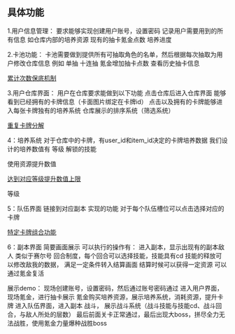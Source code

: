 ## 具体功能

1.用户信息管理：
要求能够实现创建用户账号，设置密码
记录用户需要用到的所有信息
如仓库内部的培养资源
现有的抽卡氪金点数
培养进度

2.卡池功能：
卡池需要做到提供所有可抽取角色的名单，然后根据每次抽取为用户修改仓库信息
例如
单抽
十连抽
氪金增加抽卡点数
查看历史抽卡信息

<u>累计次数保底机制</u>

3.用户仓库界面：
用户在仓库要求能做到以下功能
点击仓库后进入仓库界面
能够看到已经拥有的卡牌信息（卡面图片绑定在卡牌id）
点击以及拥有的卡牌能够进入每张卡牌独有的培养系统
仓库展示的排序系统（筛选系统）

<u>重复卡牌分解</u>

4：培养系统
对于仓库中的卡牌，有user_id和item_id决定的卡牌培养数据
我们设计的培养数值有
等级
解锁的技能

使用资源提升数值

<u>达到对应等级提升数值上限</u>

等级

5：队伍界面
链接到对应副本
实现的功能
对于每个队伍槽位可以点击选择对应的卡牌

<u>特定卡牌组合功能</u>

6：副本界面
简要画面展示
可以执行的操作有：
进入副本，显示出现有的副本敌人
类似于赛尔号
回合制度，每个回合可以选择技能，技能具有cd
技能的释放可以修改敌我的数据，
满足一定条件转入结算画面
结算时候可以获得一定资源
可以通过氪金复活

展示demo：
现场创建账号，设置密码，然后通过账号密码通过
进入用户界面，现场氪金，进行抽卡展示
氪金购买培养资源，展示培养系统，消耗资源，提升卡牌
进入队伍界面，进入副本
战斗，
展示战斗系统（战斗技能与技能cd、战斗回合，与敌人所处的层数）
最后前面关卡正常通过，最后出现大boss，拼尽全力无法战胜，使用氪金力量爆种战胜boss